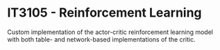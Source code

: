 # IT3105 - Reinforcement Learning

Custom implementation of the actor-critic reinforcement learning model with both table- and network-based implementations of the critic.
